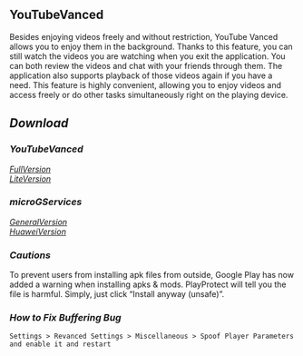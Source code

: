 ## YouTubeVanced
Besides enjoying videos freely and without restriction, YouTube Vanced allows you to enjoy them in the background. Thanks to this feature, you can still watch the videos you are watching when you exit the application. You can both review the videos and chat with your friends through them. The application also supports playback of those videos again if you have a need. This feature is highly convenient, allowing you to enjoy videos and access freely or do other tasks simultaneously right on the playing device.

## *Download*

### *YouTubeVanced*
[*FullVersion*](https://github.com/dekthaiinchina/YouTubeVanced/releases/download/v19.39.37/FullVersion.apk)
<br />
[*LiteVersion*](https://github.com/dekthaiinchina/YouTubeVanced/releases/download/v19.39.37/LiteVersion.apk)

### *microGServices*
[*GeneralVersion*](https://github.com/dekthaiinchina/YouTubeVanced/releases/download/v0.3.3.240913/GeneralVersion.apk)
<br />
[*HuaweiVersion*](https://github.com/dekthaiinchina/YouTubeVanced/releases/download/v0.3.3.240913/HuaweiVersion.apk)

### *Cautions*
To prevent users from installing apk files from outside, Google Play has now added a warning when installing apks & mods. PlayProtect will tell you the file is harmful. Simply, just click “Install anyway (unsafe)”.

### *How to Fix Buffering Bug*
`Settings > Revanced Settings > Miscellaneous > Spoof Player Parameters and enable it and restart`
